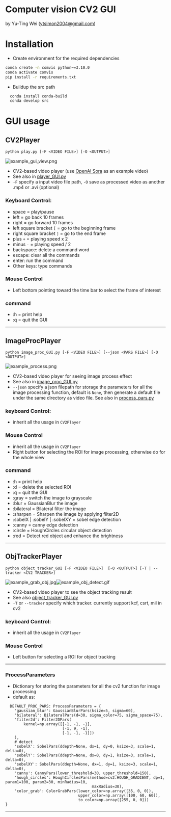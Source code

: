 Computer vision CV2 GUI
======== 
by Yu-Ting Wei (ytsimon2004@gmail.com)


# Installation

- Create environment for the required dependencies

```bash
conda create -n comvis python~=3.10.0
conda activate comvis
pip install -r requirements.txt
```

- Buildup the src path

```bash
  conda install conda-build
  conda develop src
```

# GUI usage

## CV2Player

~~~
python play.py [-F <VIDEO FILE>] [-O <OUTPUT>]
~~~
![example_gui_view.png](figures%2Fexample_gui_view.png)

- CV2-based video player (use [OpenAI Sora](https://openai.com/sora) as an example video)
- See also in [player_GUI.py](./src/comvis/gui/player_GUI.py)
- `-F` specify a input video file path, `-O` save as processed video as another .mp4 or .avi (optional) 

### Keyboard Control:
- space = play/pause
- left = go back 10 frames
- right = go forward 10 frames
- left square bracket `[` = go to the beginning frame
- right square bracket `]` = go to the end frame
- plus `+` = playing speed x 2
- minus `-` = playing speed / 2
- backspace: delete a command word
- escape: clear all the commands
- enter: run the command
- Other keys: type commands

### Mouse Control
- Left bottom pointing toward the time bar to select the frame of interest

### command
- :h = print help
- :q = quit the GUI
  
-----------------------

## ImageProcPlayer
~~~
python image_proc_GUI.py [-F <VIDEO FILE>] [--json <PARS FILE>] [-O <OUTPUT>]
~~~
![example_process.png](figures%2Fexample_process.png)
- CV2-based video player for seeing image process effect
- See also in [image_proc_GUI.py](./src/comvis/gui/image_proc_GUI.py)
- `--json` specify a json filepath for storage the parameters for all the image processing function,
  default is `None`, then generate a default file under the same directory as video file.
  See also in [process_pars.py](src%2Fcomvis%2Futils%2Fprocess_pars.py)

### keyboard Control:
- inherit all the usage in `CV2Player`
  
### Mouse Control
- inherit all the usage in `CV2Player`
- Right button for selecting the ROI for image processing, otherwise do for the whole view

### command
- :h = print help
- :d = delete the selected ROI
- :q = quit the GUI
- :gray = switch the image to grayscale
- :blur = GaussianBlur the image 
- :bilateral = Bilateral filter the image
- :sharpen = Sharpen the image by applying filter2D
- :sobelX | :sobelY | :sobelXY = sobel edge detection
- :canny = canny edge detection
- :circle = HoughCircles circular object detection
- :red = Detect red object and enhance the brightness

--------------

## ObjTrackerPlayer
~~~
python object_tracker_GUI [-F <VIDEO FILE>]  [-O <OUTPUT>] [-T | --tracker <CV2 TRACKER>]
~~~

![example_grab_obj.jpg](figures%2Fexample_grab_obj.jpg)![example_obj_detect.gif](figures%2Fexample_obj_detect.gif)

- CV2-based video player to see the object tracking result
- See also [object_tracker_GUI.py](src%2Fcomvis%2Fgui%2Fobject_tracker_GUI.py)
- `-T` or `--tracker` specify which tracker. currently support kcf, csrt, mil in cv2

### keyboard Control:
- inherit all the usage in `CV2Player`

### Mouse Control
- Left button for selecting a ROI for object tracking

--------------

### ProcessParameters
- Dictionary for storing the parameters for all the cv2 function for image processing 
- default as:
~~~
  DEFAULT_PROC_PARS: ProcessParameters = {
    'gaussian_blur': GaussianBlurPars(ksize=5, sigma=60),
    'bilateral': BilateralPars(d=30, sigma_color=75, sigma_space=75),
    'filter2d': Filter2DPars(
        kernel=np.array([[-1, -1, -1],
                         [-1, 9, -1],
                         [-1, -1, -1]])
    ),
    # detect
    'sobelX': SobelPars(ddepth=None, dx=1, dy=0, ksize=3, scale=1, delta=0),
    'sobelY': SobelPars(ddepth=None, dx=0, dy=1, ksize=3, scale=1, delta=0),
    'sobelXY': SobelPars(ddepth=None, dx=1, dy=1, ksize=3, scale=1, delta=0),
    'canny': CannyPars(lower_threshold=30, upper_threshold=150),
    'hough_circles': HoughCirclesPars(method=cv2.HOUGH_GRADIENT, dp=1, param1=100, param2=30, minRadius=10,
                                      maxRadius=30),
    'color_grab': ColorGrabPars(lower_color=np.array([35, 0, 0]),
                                upper_color=np.array([100, 60, 60]),
                                to_color=np.array([255, 0, 0]))
}

  ~~~

----
